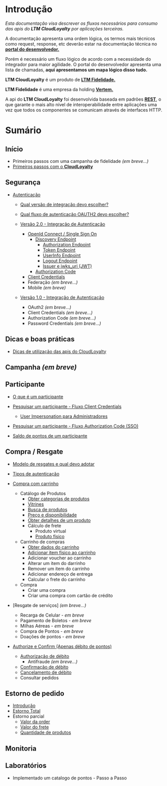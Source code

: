 # Introdução

_Esta documentação visa descrever os fluxos necessários para consumo das apis do **LTM CloudLoyalty** por aplicações terceiras._

A documentação apresenta uma ordem lógica, os termos mais técnicos como request, response, etc deverão estar na documentação técnica no [**portal do desenvolvedor.**](https://portal.ltm.digital/)

Porém é necessário um fluxo lógico de acordo com a necessidade do integrador para maior agilidade.
O portal do desenvolvedor apresenta uma lista de chamadas, **aqui apresentamos um mapa lógico disso tudo.**

**LTM CloudLoyalty** é um produto de <a href="https://vertem.com" target="_blank">**LTM Fidelidade.**</a>

**LTM Fidelidade** é uma empresa da holding <a href="https://vertem.com" target="_blank">**Vertem.**</a>

A api do **LTM CloudLoyalty** foi desenvolvida baseada em padrões [**REST**](https://pt.wikipedia.org/wiki/REST), o que garante o mais alto nível de interoperabilidade entre aplicações uma vez que todos os componentes se comunicam através de interfaces HTTP.

# Sumário

## Início

- Primeiros passos com uma campanha de fidelidade _(em breve...)_
- [Primeiros passos com o **CloudLoyalty**](/starting.md)

## Segurança

- [Autenticação](/auth/cognito/readme.md)

  - [Qual versão de integração devo escolher?](/auth/new-or-legacy.md)
  - [Qual fluxo de autenticação OAUTH2 devo escolher?](/auth/flows.md)

  - [Versão 2.0 - Integração de Autenticação](/auth/cognito/readme.md)

    - [OpenId Connect / Single Sign On](/auth/cognito/sso.md)
      - [Discovery Endpoint](/auth/cognito/well-known.md)
        - [Authorization Endpoint](/auth/cognito/well-known.md)
        - [Token Endpoint](/auth/cognito/well-known.md)
        - [UserInfo Endpoint](/auth/cognito/well-known.md)
        - [Logout Endpoint](/auth/cognito/well-known.md)
        - [Issuer e jwks_uri (JWT)](/auth/cognito/well-known.md)
      - [Authorization Code](/auth/cognito/authorization_code.md)
    - [Client Credentials](/auth/cognito/client_credentials.md)
    - Federação _(em breve...)_
    - Mobile _(em breve)_

  - [Versão 1.0 - Integração de Autenticação](/auth/legacy/readme.md)

    - OAuth2 _(em breve...)_
    - Client Credentials _(em breve...)_
    - Authorization Code _(em breve...)_
    - Password Credentials _(em breve...)_

## Dicas e boas práticas

- [Dicas de utilização das apis do CloudLoyalty](/tips/readme.md)

## Campanha _(em breve)_

## Participante

- [O que é um participante](/participant/readme.md)

- [Pesquisar um participante - Fluxo Client Credentials](/participant/client_credentials.md)
  - [User Impersonation para Administradores](/participant/user_impersonation.md)
- [Pesquisar um participante - Fluxo Authorization Code (SSO)](/participant/authorization_code.md)
- [Saldo de pontos de um participante](/participant/balance.md)

## Compra / Resgate

- [Modelo de resgates e qual devo adotar](/purchase/readme.md)
- [Tipos de autenticação](/purchase/auth.md)

- [Compra com carrinho](/purchase/internal.md)

  - Catálogo de Produtos
    - [Obter categorias de produtos](/product/category.md)
    - [Vitrines](/showcase/readme.md)
    - [Busca de produtos](/product/readme.md)
    - [Preço e disponibilidade](/product/availability.md)
    - [Obter detalhes de um produto](/product/detail.md)
    - Cálculo de frete
      - Produto virtual
      - [Produto físico](/product/phisical-shipping.md)
  - Carrinho de compras
    - [Obter dados do carrinho](/cart/readme.md)
    - [Adicionar item físico ao carrinho](/cart/add.md)
    - Adicionar voucher ao carrinho
    - Alterar um item do darrinho
    - Remover um item do carrinho
    - Adicionar endereço de entrega
    - Calcular o frete do carrinho
  - Compra
    - Criar uma compra
    - Criar uma compra com cartão de crédito

- [Resgate de serviços] _(em breve...)_
  - Recarga de Celular - _em breve_
  - Pagamento de Boletos - _em breve_
  - Milhas Aéreas - _em breve_
  - Compra de Pontos - _em breve_
  - Doações de pontos - _em breve_

- [Authorize e Confirm (Apenas débito de pontos)](/purchase/external.md)
  - [Authorização de débito](/purchase/authorize.md)
    - Antifraude _(em breve...)_
  - [Confirmação de débito](/purchase/confirm.md)
  - [Cancelamento de débito](/purchase/cancel.md)
  - Consultar pedidos

## Estorno de pedido
- [Introdução](reversal/readme.md) 
- [Estorno Total](reversal/total.md)
- Estorno parcial
  - [Valor da order](reversal/order-value.md)
  - [Valor do frete](reversal/shipping-value.md)
  - [Quantidade de produtos](reversal/product-quantity.md)

## Monitoria

## Laboratórios
- Implementado um catalogo de pontos - Passo a Passo
